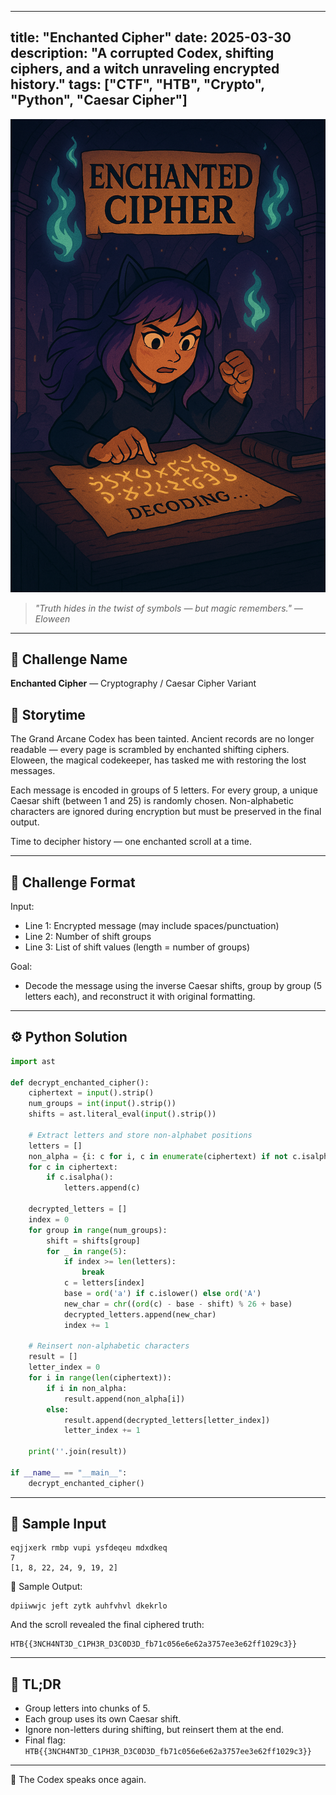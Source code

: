
---
title: "Enchanted Cipher"
date: 2025-03-30
description: "A corrupted Codex, shifting ciphers, and a witch unraveling encrypted history."
tags: ["CTF", "HTB", "Crypto", "Python", "Caesar Cipher"]
---


![Enchanted Cipher](https://github.com/Hacqueen-fr/hacqueen-fr.github.io/raw/refs/heads/main/assets/enchanted-cipher.png)

> *"Truth hides in the twist of symbols — but magic remembers." — Eloween*

---

## 🧩 Challenge Name
**Enchanted Cipher** — Cryptography / Caesar Cipher Variant

## 📖 Storytime

The Grand Arcane Codex has been tainted. Ancient records are no longer readable — every page is scrambled by enchanted shifting ciphers. Eloween, the magical codekeeper, has tasked me with restoring the lost messages.

Each message is encoded in groups of 5 letters. For every group, a unique Caesar shift (between 1 and 25) is randomly chosen. Non-alphabetic characters are ignored during encryption but must be preserved in the final output.

Time to decipher history — one enchanted scroll at a time.

---

## 🧾 Challenge Format

Input:
- Line 1: Encrypted message (may include spaces/punctuation)
- Line 2: Number of shift groups
- Line 3: List of shift values (length = number of groups)

Goal:
- Decode the message using the inverse Caesar shifts, group by group (5 letters each), and reconstruct it with original formatting.

---

## ⚙️ Python Solution

```python
import ast

def decrypt_enchanted_cipher():
    ciphertext = input().strip()
    num_groups = int(input().strip())
    shifts = ast.literal_eval(input().strip())

    # Extract letters and store non-alphabet positions
    letters = []
    non_alpha = {i: c for i, c in enumerate(ciphertext) if not c.isalpha()}
    for c in ciphertext:
        if c.isalpha():
            letters.append(c)

    decrypted_letters = []
    index = 0
    for group in range(num_groups):
        shift = shifts[group]
        for _ in range(5):
            if index >= len(letters):
                break
            c = letters[index]
            base = ord('a') if c.islower() else ord('A')
            new_char = chr((ord(c) - base - shift) % 26 + base)
            decrypted_letters.append(new_char)
            index += 1

    # Reinsert non-alphabetic characters
    result = []
    letter_index = 0
    for i in range(len(ciphertext)):
        if i in non_alpha:
            result.append(non_alpha[i])
        else:
            result.append(decrypted_letters[letter_index])
            letter_index += 1

    print(''.join(result))

if __name__ == "__main__":
    decrypt_enchanted_cipher()
```

---

## 🧪 Sample Input

```text
eqjjxerk rmbp vupi ysfdeqeu mdxdkeq
7
[1, 8, 22, 24, 9, 19, 2]
```

🧠 Sample Output:
```text
dpiiwwjc jeft zytk auhfvhvl dkekrlo
```

And the scroll revealed the final ciphered truth:

```
HTB{{3NCH4NT3D_C1PH3R_D3C0D3D_fb71c056e6e62a3757ee3e62ff1029c3}}
```

---

## 🧵 TL;DR

- Group letters into chunks of 5.
- Each group uses its own Caesar shift.
- Ignore non-letters during shifting, but reinsert them at the end.
- Final flag: `HTB{{3NCH4NT3D_C1PH3R_D3C0D3D_fb71c056e6e62a3757ee3e62ff1029c3}}`

---

🔮 The Codex speaks once again.
